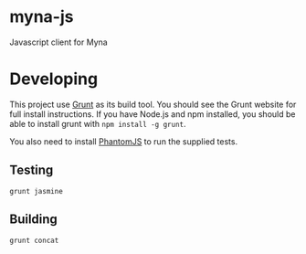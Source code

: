myna-js
=======

Javascript client for Myna


# Developing

This project use [Grunt](https://github.com/cowboy/grunt) as its build tool. You should see the Grunt website for full install instructions. If you have Node.js and npm installed, you should be able to install grunt with `npm install -g grunt`.

You also need to install [PhantomJS](http://code.google.com/p/phantomjs/downloads/list) to run the supplied tests.

## Testing

`grunt jasmine`

## Building

`grunt concat`
